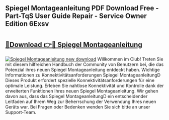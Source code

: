 ## Spiegel Montageanleitung PDF Download Free - Part-TqS User Guide Repair - Service Owner Edition 6Exsv

# <h2><a href="http://df791m.blite.top/?on=Spiegel+Montageanleitung">🔗Download 👉🔴 Spiegel Montageanleitung</a></h2>

[![Spiegel Montageanleitung new download](https://i.imgur.com/lujVjoI.png)](http://df791m.blite.top/?on=Spiegel+Montageanleitung)
Willkommen im Club! Treten Sie mit diesem hilfreichen Handbuch der Community von Benutzern bei, die das Potenzial ihres neuen Spiegel Montageanleitung entdeckt haben. Wichtige Informationen zu Konnektivitätsanforderungen Spiegel MontageanleitungD Dieses Produkt erfordert spezielle Konnektivitätsanforderungen für eine optimale Leistung. Erleben Sie nahtlose Konnektivität und Kontrolle dank der erweiterten Funktionen Ihres neuen Spiegel Montageanleitung. Wir gehen davon aus, dass das Spiegel MontageanleitungD ein entscheidender Leitfaden auf Ihrem Weg zur Beherrschung der Verwendung Ihres neuen Geräts war. Bei Fragen oder Bedenken wenden Sie sich bitte an unser Support-Team.
